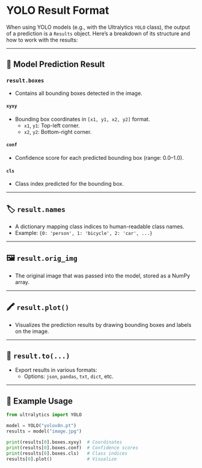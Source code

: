 # YOLO Result Format

When using YOLO models (e.g., with the Ultralytics `YOLO` class), the output of a prediction is a `Results` object. Here’s a breakdown of its structure and how to work with the results:

---

## 🎯 Model Prediction Result

### `result.boxes`
- Contains all bounding boxes detected in the image.

#### `xyxy`
- Bounding box coordinates in `[x1, y1, x2, y2]` format.
  - `x1`, `y1`: Top-left corner.
  - `x2`, `y2`: Bottom-right corner.

#### `conf`
- Confidence score for each predicted bounding box (range: 0.0–1.0).

#### `cls`
- Class index predicted for the bounding box.

---

## 🏷️ `result.names`
- A dictionary mapping class indices to human-readable class names.
- Example: `{0: 'person', 1: 'bicycle', 2: 'car', ...}`

---

## 🖼️ `result.orig_img`
- The original image that was passed into the model, stored as a NumPy array.

---

## 🖍️ `result.plot()`
- Visualizes the prediction results by drawing bounding boxes and labels on the image.

---

## 💾 `result.to(...)`
- Export results in various formats:
  - Options: `json`, `pandas`, `txt`, `dict`, etc.

---

## 🧾 Example Usage
```python
from ultralytics import YOLO

model = YOLO("yolov8n.pt")
results = model("image.jpg")

print(results[0].boxes.xyxy)  # Coordinates
print(results[0].boxes.conf)  # Confidence scores
print(results[0].boxes.cls)   # Class indices
results[0].plot()             # Visualize
```
